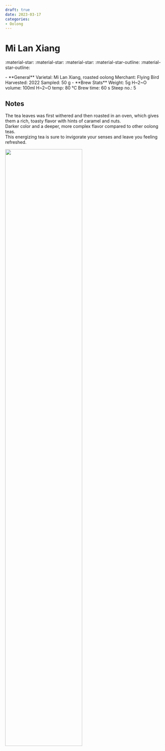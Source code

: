 ```yaml
---
draft: true
date: 2023-03-17
categories:
- Oolong
---
```

# Mi Lan Xiang

:material-star: :material-star: :material-star: :material-star-outline: :material-star-outline:


<div class="grid cards" markdown>
- **General**  
Varietal: Mi Lan Xiang, roasted oolong  
Merchant:   Flying Bird  
Harvested: 2022  
Sampled: 50 g
- **Brew Stats**  
Weight: 5g  
H~2~O volume: 100ml  
H~2~O temp: 80 °C   
Brew time: 60 s  
Steep no.: 5
</div>

## Notes

The tea leaves was first withered and then roasted in an oven, which gives them a rich, toasty flavor with hints of caramel and nuts.  
Darker color and a deeper, more complex flavor compared to other oolong teas.   
This energizing tea is sure to invigorate your senses and leave you feeling refreshed.

<img src="/img/wheel/mi-lan-xiang.svg" width="70%"></img>

<div style="visibility: hidden">
................................................................................................................................................................................................
</div>


